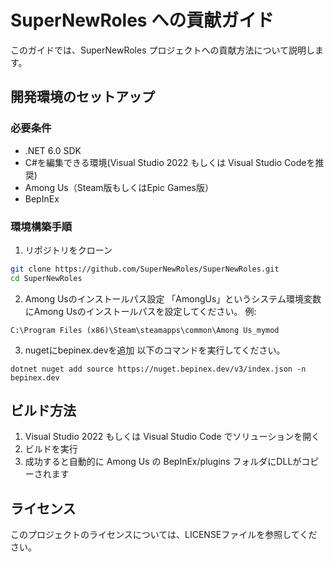 # SuperNewRoles への貢献ガイド

このガイドでは、SuperNewRoles プロジェクトへの貢献方法について説明します。

## 開発環境のセットアップ

### 必要条件
- .NET 6.0 SDK
- C#を編集できる環境(Visual Studio 2022 もしくは Visual Studio Codeを推奨)
- Among Us（Steam版もしくはEpic Games版）
- BepInEx

### 環境構築手順

1. リポジトリをクローン
```bash
git clone https://github.com/SuperNewRoles/SuperNewRoles.git
cd SuperNewRoles
```

2. Among Usのインストールパス設定
「AmongUs」というシステム環境変数にAmong Usのインストールパスを設定してください。
例:
```
C:\Program Files (x86)\Steam\steamapps\common\Among Us_mymod
```

3. nugetにbepinex.devを追加
以下のコマンドを実行してください。
```
dotnet nuget add source https://nuget.bepinex.dev/v3/index.json -n bepinex.dev
```


## ビルド方法

1. Visual Studio 2022 もしくは Visual Studio Code でソリューションを開く
2. ビルドを実行
3. 成功すると自動的に Among Us の BepInEx/plugins フォルダにDLLがコピーされます

## ライセンス

このプロジェクトのライセンスについては、LICENSEファイルを参照してください。 